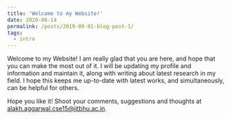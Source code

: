 ```yaml
---
title: 'Welcome to my Website!'
date: 2020-06-14
permalink: /posts/2019-09-01-blog-post-1/
tags:
  - intro
---
```


Welcome to my Website! I am really glad that you are here, and hope that you can make the most out of it. I will be updating my profile and information and maintain it, along with writing about latest research in my field. I hope this keeps me up-to-date with latest works, and simultaneously, can be helpful for others.

Hope you like it! Shoot your comments, suggestions and thoughts at <alakh.aggarwal.cse15@iitbhu.ac.in>.
